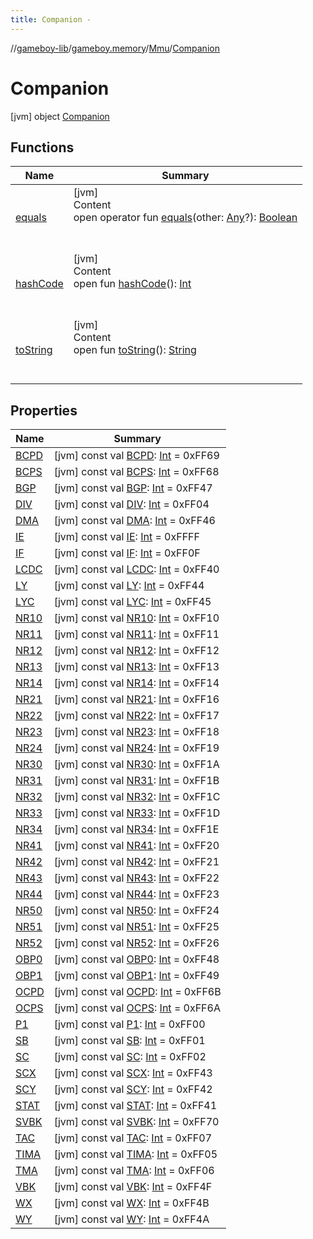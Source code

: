 ```yaml
---
title: Companion -
---
```

//[gameboy-lib](../../../index.md)/[gameboy.memory](../../index.md)/[Mmu](../index.md)/[Companion](index.md)



# Companion  
 [jvm] object [Companion](index.md)   


## Functions  
  
|  Name|  Summary| 
|---|---|
| <a name="kotlin/Any/equals/#kotlin.Any?/PointingToDeclaration/"></a>[equals](../../../gameboy.utils/-log/index.md#%5Bkotlin%2FAny%2Fequals%2F%23kotlin.Any%3F%2FPointingToDeclaration%2F%5D%2FFunctions%2F456262920)| <a name="kotlin/Any/equals/#kotlin.Any?/PointingToDeclaration/"></a>[jvm]  <br>Content  <br>open operator fun [equals](../../../gameboy.utils/-log/index.md#%5Bkotlin%2FAny%2Fequals%2F%23kotlin.Any%3F%2FPointingToDeclaration%2F%5D%2FFunctions%2F456262920)(other: [Any](https://kotlinlang.org/api/latest/jvm/stdlib/kotlin/-any/index.html)?): [Boolean](https://kotlinlang.org/api/latest/jvm/stdlib/kotlin/-boolean/index.html)  <br><br><br>
| <a name="kotlin/Any/hashCode/#/PointingToDeclaration/"></a>[hashCode](../../../gameboy.utils/-log/index.md#%5Bkotlin%2FAny%2FhashCode%2F%23%2FPointingToDeclaration%2F%5D%2FFunctions%2F456262920)| <a name="kotlin/Any/hashCode/#/PointingToDeclaration/"></a>[jvm]  <br>Content  <br>open fun [hashCode](../../../gameboy.utils/-log/index.md#%5Bkotlin%2FAny%2FhashCode%2F%23%2FPointingToDeclaration%2F%5D%2FFunctions%2F456262920)(): [Int](https://kotlinlang.org/api/latest/jvm/stdlib/kotlin/-int/index.html)  <br><br><br>
| <a name="kotlin/Any/toString/#/PointingToDeclaration/"></a>[toString](../../../gameboy.utils/-log/index.md#%5Bkotlin%2FAny%2FtoString%2F%23%2FPointingToDeclaration%2F%5D%2FFunctions%2F456262920)| <a name="kotlin/Any/toString/#/PointingToDeclaration/"></a>[jvm]  <br>Content  <br>open fun [toString](../../../gameboy.utils/-log/index.md#%5Bkotlin%2FAny%2FtoString%2F%23%2FPointingToDeclaration%2F%5D%2FFunctions%2F456262920)(): [String](https://kotlinlang.org/api/latest/jvm/stdlib/kotlin/-string/index.html)  <br><br><br>


## Properties  
  
|  Name|  Summary| 
|---|---|
| <a name="gameboy.memory/Mmu.Companion/BCPD/#/PointingToDeclaration/"></a>[BCPD](-b-c-p-d.md)| <a name="gameboy.memory/Mmu.Companion/BCPD/#/PointingToDeclaration/"></a> [jvm] const val [BCPD](-b-c-p-d.md): [Int](https://kotlinlang.org/api/latest/jvm/stdlib/kotlin/-int/index.html) = 0xFF69   <br>
| <a name="gameboy.memory/Mmu.Companion/BCPS/#/PointingToDeclaration/"></a>[BCPS](-b-c-p-s.md)| <a name="gameboy.memory/Mmu.Companion/BCPS/#/PointingToDeclaration/"></a> [jvm] const val [BCPS](-b-c-p-s.md): [Int](https://kotlinlang.org/api/latest/jvm/stdlib/kotlin/-int/index.html) = 0xFF68   <br>
| <a name="gameboy.memory/Mmu.Companion/BGP/#/PointingToDeclaration/"></a>[BGP](-b-g-p.md)| <a name="gameboy.memory/Mmu.Companion/BGP/#/PointingToDeclaration/"></a> [jvm] const val [BGP](-b-g-p.md): [Int](https://kotlinlang.org/api/latest/jvm/stdlib/kotlin/-int/index.html) = 0xFF47   <br>
| <a name="gameboy.memory/Mmu.Companion/DIV/#/PointingToDeclaration/"></a>[DIV](-d-i-v.md)| <a name="gameboy.memory/Mmu.Companion/DIV/#/PointingToDeclaration/"></a> [jvm] const val [DIV](-d-i-v.md): [Int](https://kotlinlang.org/api/latest/jvm/stdlib/kotlin/-int/index.html) = 0xFF04   <br>
| <a name="gameboy.memory/Mmu.Companion/DMA/#/PointingToDeclaration/"></a>[DMA](-d-m-a.md)| <a name="gameboy.memory/Mmu.Companion/DMA/#/PointingToDeclaration/"></a> [jvm] const val [DMA](-d-m-a.md): [Int](https://kotlinlang.org/api/latest/jvm/stdlib/kotlin/-int/index.html) = 0xFF46   <br>
| <a name="gameboy.memory/Mmu.Companion/IE/#/PointingToDeclaration/"></a>[IE](-i-e.md)| <a name="gameboy.memory/Mmu.Companion/IE/#/PointingToDeclaration/"></a> [jvm] const val [IE](-i-e.md): [Int](https://kotlinlang.org/api/latest/jvm/stdlib/kotlin/-int/index.html) = 0xFFFF   <br>
| <a name="gameboy.memory/Mmu.Companion/IF/#/PointingToDeclaration/"></a>[IF](-i-f.md)| <a name="gameboy.memory/Mmu.Companion/IF/#/PointingToDeclaration/"></a> [jvm] const val [IF](-i-f.md): [Int](https://kotlinlang.org/api/latest/jvm/stdlib/kotlin/-int/index.html) = 0xFF0F   <br>
| <a name="gameboy.memory/Mmu.Companion/LCDC/#/PointingToDeclaration/"></a>[LCDC](-l-c-d-c.md)| <a name="gameboy.memory/Mmu.Companion/LCDC/#/PointingToDeclaration/"></a> [jvm] const val [LCDC](-l-c-d-c.md): [Int](https://kotlinlang.org/api/latest/jvm/stdlib/kotlin/-int/index.html) = 0xFF40   <br>
| <a name="gameboy.memory/Mmu.Companion/LY/#/PointingToDeclaration/"></a>[LY](-l-y.md)| <a name="gameboy.memory/Mmu.Companion/LY/#/PointingToDeclaration/"></a> [jvm] const val [LY](-l-y.md): [Int](https://kotlinlang.org/api/latest/jvm/stdlib/kotlin/-int/index.html) = 0xFF44   <br>
| <a name="gameboy.memory/Mmu.Companion/LYC/#/PointingToDeclaration/"></a>[LYC](-l-y-c.md)| <a name="gameboy.memory/Mmu.Companion/LYC/#/PointingToDeclaration/"></a> [jvm] const val [LYC](-l-y-c.md): [Int](https://kotlinlang.org/api/latest/jvm/stdlib/kotlin/-int/index.html) = 0xFF45   <br>
| <a name="gameboy.memory/Mmu.Companion/NR10/#/PointingToDeclaration/"></a>[NR10](-n-r10.md)| <a name="gameboy.memory/Mmu.Companion/NR10/#/PointingToDeclaration/"></a> [jvm] const val [NR10](-n-r10.md): [Int](https://kotlinlang.org/api/latest/jvm/stdlib/kotlin/-int/index.html) = 0xFF10   <br>
| <a name="gameboy.memory/Mmu.Companion/NR11/#/PointingToDeclaration/"></a>[NR11](-n-r11.md)| <a name="gameboy.memory/Mmu.Companion/NR11/#/PointingToDeclaration/"></a> [jvm] const val [NR11](-n-r11.md): [Int](https://kotlinlang.org/api/latest/jvm/stdlib/kotlin/-int/index.html) = 0xFF11   <br>
| <a name="gameboy.memory/Mmu.Companion/NR12/#/PointingToDeclaration/"></a>[NR12](-n-r12.md)| <a name="gameboy.memory/Mmu.Companion/NR12/#/PointingToDeclaration/"></a> [jvm] const val [NR12](-n-r12.md): [Int](https://kotlinlang.org/api/latest/jvm/stdlib/kotlin/-int/index.html) = 0xFF12   <br>
| <a name="gameboy.memory/Mmu.Companion/NR13/#/PointingToDeclaration/"></a>[NR13](-n-r13.md)| <a name="gameboy.memory/Mmu.Companion/NR13/#/PointingToDeclaration/"></a> [jvm] const val [NR13](-n-r13.md): [Int](https://kotlinlang.org/api/latest/jvm/stdlib/kotlin/-int/index.html) = 0xFF13   <br>
| <a name="gameboy.memory/Mmu.Companion/NR14/#/PointingToDeclaration/"></a>[NR14](-n-r14.md)| <a name="gameboy.memory/Mmu.Companion/NR14/#/PointingToDeclaration/"></a> [jvm] const val [NR14](-n-r14.md): [Int](https://kotlinlang.org/api/latest/jvm/stdlib/kotlin/-int/index.html) = 0xFF14   <br>
| <a name="gameboy.memory/Mmu.Companion/NR21/#/PointingToDeclaration/"></a>[NR21](-n-r21.md)| <a name="gameboy.memory/Mmu.Companion/NR21/#/PointingToDeclaration/"></a> [jvm] const val [NR21](-n-r21.md): [Int](https://kotlinlang.org/api/latest/jvm/stdlib/kotlin/-int/index.html) = 0xFF16   <br>
| <a name="gameboy.memory/Mmu.Companion/NR22/#/PointingToDeclaration/"></a>[NR22](-n-r22.md)| <a name="gameboy.memory/Mmu.Companion/NR22/#/PointingToDeclaration/"></a> [jvm] const val [NR22](-n-r22.md): [Int](https://kotlinlang.org/api/latest/jvm/stdlib/kotlin/-int/index.html) = 0xFF17   <br>
| <a name="gameboy.memory/Mmu.Companion/NR23/#/PointingToDeclaration/"></a>[NR23](-n-r23.md)| <a name="gameboy.memory/Mmu.Companion/NR23/#/PointingToDeclaration/"></a> [jvm] const val [NR23](-n-r23.md): [Int](https://kotlinlang.org/api/latest/jvm/stdlib/kotlin/-int/index.html) = 0xFF18   <br>
| <a name="gameboy.memory/Mmu.Companion/NR24/#/PointingToDeclaration/"></a>[NR24](-n-r24.md)| <a name="gameboy.memory/Mmu.Companion/NR24/#/PointingToDeclaration/"></a> [jvm] const val [NR24](-n-r24.md): [Int](https://kotlinlang.org/api/latest/jvm/stdlib/kotlin/-int/index.html) = 0xFF19   <br>
| <a name="gameboy.memory/Mmu.Companion/NR30/#/PointingToDeclaration/"></a>[NR30](-n-r30.md)| <a name="gameboy.memory/Mmu.Companion/NR30/#/PointingToDeclaration/"></a> [jvm] const val [NR30](-n-r30.md): [Int](https://kotlinlang.org/api/latest/jvm/stdlib/kotlin/-int/index.html) = 0xFF1A   <br>
| <a name="gameboy.memory/Mmu.Companion/NR31/#/PointingToDeclaration/"></a>[NR31](-n-r31.md)| <a name="gameboy.memory/Mmu.Companion/NR31/#/PointingToDeclaration/"></a> [jvm] const val [NR31](-n-r31.md): [Int](https://kotlinlang.org/api/latest/jvm/stdlib/kotlin/-int/index.html) = 0xFF1B   <br>
| <a name="gameboy.memory/Mmu.Companion/NR32/#/PointingToDeclaration/"></a>[NR32](-n-r32.md)| <a name="gameboy.memory/Mmu.Companion/NR32/#/PointingToDeclaration/"></a> [jvm] const val [NR32](-n-r32.md): [Int](https://kotlinlang.org/api/latest/jvm/stdlib/kotlin/-int/index.html) = 0xFF1C   <br>
| <a name="gameboy.memory/Mmu.Companion/NR33/#/PointingToDeclaration/"></a>[NR33](-n-r33.md)| <a name="gameboy.memory/Mmu.Companion/NR33/#/PointingToDeclaration/"></a> [jvm] const val [NR33](-n-r33.md): [Int](https://kotlinlang.org/api/latest/jvm/stdlib/kotlin/-int/index.html) = 0xFF1D   <br>
| <a name="gameboy.memory/Mmu.Companion/NR34/#/PointingToDeclaration/"></a>[NR34](-n-r34.md)| <a name="gameboy.memory/Mmu.Companion/NR34/#/PointingToDeclaration/"></a> [jvm] const val [NR34](-n-r34.md): [Int](https://kotlinlang.org/api/latest/jvm/stdlib/kotlin/-int/index.html) = 0xFF1E   <br>
| <a name="gameboy.memory/Mmu.Companion/NR41/#/PointingToDeclaration/"></a>[NR41](-n-r41.md)| <a name="gameboy.memory/Mmu.Companion/NR41/#/PointingToDeclaration/"></a> [jvm] const val [NR41](-n-r41.md): [Int](https://kotlinlang.org/api/latest/jvm/stdlib/kotlin/-int/index.html) = 0xFF20   <br>
| <a name="gameboy.memory/Mmu.Companion/NR42/#/PointingToDeclaration/"></a>[NR42](-n-r42.md)| <a name="gameboy.memory/Mmu.Companion/NR42/#/PointingToDeclaration/"></a> [jvm] const val [NR42](-n-r42.md): [Int](https://kotlinlang.org/api/latest/jvm/stdlib/kotlin/-int/index.html) = 0xFF21   <br>
| <a name="gameboy.memory/Mmu.Companion/NR43/#/PointingToDeclaration/"></a>[NR43](-n-r43.md)| <a name="gameboy.memory/Mmu.Companion/NR43/#/PointingToDeclaration/"></a> [jvm] const val [NR43](-n-r43.md): [Int](https://kotlinlang.org/api/latest/jvm/stdlib/kotlin/-int/index.html) = 0xFF22   <br>
| <a name="gameboy.memory/Mmu.Companion/NR44/#/PointingToDeclaration/"></a>[NR44](-n-r44.md)| <a name="gameboy.memory/Mmu.Companion/NR44/#/PointingToDeclaration/"></a> [jvm] const val [NR44](-n-r44.md): [Int](https://kotlinlang.org/api/latest/jvm/stdlib/kotlin/-int/index.html) = 0xFF23   <br>
| <a name="gameboy.memory/Mmu.Companion/NR50/#/PointingToDeclaration/"></a>[NR50](-n-r50.md)| <a name="gameboy.memory/Mmu.Companion/NR50/#/PointingToDeclaration/"></a> [jvm] const val [NR50](-n-r50.md): [Int](https://kotlinlang.org/api/latest/jvm/stdlib/kotlin/-int/index.html) = 0xFF24   <br>
| <a name="gameboy.memory/Mmu.Companion/NR51/#/PointingToDeclaration/"></a>[NR51](-n-r51.md)| <a name="gameboy.memory/Mmu.Companion/NR51/#/PointingToDeclaration/"></a> [jvm] const val [NR51](-n-r51.md): [Int](https://kotlinlang.org/api/latest/jvm/stdlib/kotlin/-int/index.html) = 0xFF25   <br>
| <a name="gameboy.memory/Mmu.Companion/NR52/#/PointingToDeclaration/"></a>[NR52](-n-r52.md)| <a name="gameboy.memory/Mmu.Companion/NR52/#/PointingToDeclaration/"></a> [jvm] const val [NR52](-n-r52.md): [Int](https://kotlinlang.org/api/latest/jvm/stdlib/kotlin/-int/index.html) = 0xFF26   <br>
| <a name="gameboy.memory/Mmu.Companion/OBP0/#/PointingToDeclaration/"></a>[OBP0](-o-b-p0.md)| <a name="gameboy.memory/Mmu.Companion/OBP0/#/PointingToDeclaration/"></a> [jvm] const val [OBP0](-o-b-p0.md): [Int](https://kotlinlang.org/api/latest/jvm/stdlib/kotlin/-int/index.html) = 0xFF48   <br>
| <a name="gameboy.memory/Mmu.Companion/OBP1/#/PointingToDeclaration/"></a>[OBP1](-o-b-p1.md)| <a name="gameboy.memory/Mmu.Companion/OBP1/#/PointingToDeclaration/"></a> [jvm] const val [OBP1](-o-b-p1.md): [Int](https://kotlinlang.org/api/latest/jvm/stdlib/kotlin/-int/index.html) = 0xFF49   <br>
| <a name="gameboy.memory/Mmu.Companion/OCPD/#/PointingToDeclaration/"></a>[OCPD](-o-c-p-d.md)| <a name="gameboy.memory/Mmu.Companion/OCPD/#/PointingToDeclaration/"></a> [jvm] const val [OCPD](-o-c-p-d.md): [Int](https://kotlinlang.org/api/latest/jvm/stdlib/kotlin/-int/index.html) = 0xFF6B   <br>
| <a name="gameboy.memory/Mmu.Companion/OCPS/#/PointingToDeclaration/"></a>[OCPS](-o-c-p-s.md)| <a name="gameboy.memory/Mmu.Companion/OCPS/#/PointingToDeclaration/"></a> [jvm] const val [OCPS](-o-c-p-s.md): [Int](https://kotlinlang.org/api/latest/jvm/stdlib/kotlin/-int/index.html) = 0xFF6A   <br>
| <a name="gameboy.memory/Mmu.Companion/P1/#/PointingToDeclaration/"></a>[P1](-p1.md)| <a name="gameboy.memory/Mmu.Companion/P1/#/PointingToDeclaration/"></a> [jvm] const val [P1](-p1.md): [Int](https://kotlinlang.org/api/latest/jvm/stdlib/kotlin/-int/index.html) = 0xFF00   <br>
| <a name="gameboy.memory/Mmu.Companion/SB/#/PointingToDeclaration/"></a>[SB](-s-b.md)| <a name="gameboy.memory/Mmu.Companion/SB/#/PointingToDeclaration/"></a> [jvm] const val [SB](-s-b.md): [Int](https://kotlinlang.org/api/latest/jvm/stdlib/kotlin/-int/index.html) = 0xFF01   <br>
| <a name="gameboy.memory/Mmu.Companion/SC/#/PointingToDeclaration/"></a>[SC](-s-c.md)| <a name="gameboy.memory/Mmu.Companion/SC/#/PointingToDeclaration/"></a> [jvm] const val [SC](-s-c.md): [Int](https://kotlinlang.org/api/latest/jvm/stdlib/kotlin/-int/index.html) = 0xFF02   <br>
| <a name="gameboy.memory/Mmu.Companion/SCX/#/PointingToDeclaration/"></a>[SCX](-s-c-x.md)| <a name="gameboy.memory/Mmu.Companion/SCX/#/PointingToDeclaration/"></a> [jvm] const val [SCX](-s-c-x.md): [Int](https://kotlinlang.org/api/latest/jvm/stdlib/kotlin/-int/index.html) = 0xFF43   <br>
| <a name="gameboy.memory/Mmu.Companion/SCY/#/PointingToDeclaration/"></a>[SCY](-s-c-y.md)| <a name="gameboy.memory/Mmu.Companion/SCY/#/PointingToDeclaration/"></a> [jvm] const val [SCY](-s-c-y.md): [Int](https://kotlinlang.org/api/latest/jvm/stdlib/kotlin/-int/index.html) = 0xFF42   <br>
| <a name="gameboy.memory/Mmu.Companion/STAT/#/PointingToDeclaration/"></a>[STAT](-s-t-a-t.md)| <a name="gameboy.memory/Mmu.Companion/STAT/#/PointingToDeclaration/"></a> [jvm] const val [STAT](-s-t-a-t.md): [Int](https://kotlinlang.org/api/latest/jvm/stdlib/kotlin/-int/index.html) = 0xFF41   <br>
| <a name="gameboy.memory/Mmu.Companion/SVBK/#/PointingToDeclaration/"></a>[SVBK](-s-v-b-k.md)| <a name="gameboy.memory/Mmu.Companion/SVBK/#/PointingToDeclaration/"></a> [jvm] const val [SVBK](-s-v-b-k.md): [Int](https://kotlinlang.org/api/latest/jvm/stdlib/kotlin/-int/index.html) = 0xFF70   <br>
| <a name="gameboy.memory/Mmu.Companion/TAC/#/PointingToDeclaration/"></a>[TAC](-t-a-c.md)| <a name="gameboy.memory/Mmu.Companion/TAC/#/PointingToDeclaration/"></a> [jvm] const val [TAC](-t-a-c.md): [Int](https://kotlinlang.org/api/latest/jvm/stdlib/kotlin/-int/index.html) = 0xFF07   <br>
| <a name="gameboy.memory/Mmu.Companion/TIMA/#/PointingToDeclaration/"></a>[TIMA](-t-i-m-a.md)| <a name="gameboy.memory/Mmu.Companion/TIMA/#/PointingToDeclaration/"></a> [jvm] const val [TIMA](-t-i-m-a.md): [Int](https://kotlinlang.org/api/latest/jvm/stdlib/kotlin/-int/index.html) = 0xFF05   <br>
| <a name="gameboy.memory/Mmu.Companion/TMA/#/PointingToDeclaration/"></a>[TMA](-t-m-a.md)| <a name="gameboy.memory/Mmu.Companion/TMA/#/PointingToDeclaration/"></a> [jvm] const val [TMA](-t-m-a.md): [Int](https://kotlinlang.org/api/latest/jvm/stdlib/kotlin/-int/index.html) = 0xFF06   <br>
| <a name="gameboy.memory/Mmu.Companion/VBK/#/PointingToDeclaration/"></a>[VBK](-v-b-k.md)| <a name="gameboy.memory/Mmu.Companion/VBK/#/PointingToDeclaration/"></a> [jvm] const val [VBK](-v-b-k.md): [Int](https://kotlinlang.org/api/latest/jvm/stdlib/kotlin/-int/index.html) = 0xFF4F   <br>
| <a name="gameboy.memory/Mmu.Companion/WX/#/PointingToDeclaration/"></a>[WX](-w-x.md)| <a name="gameboy.memory/Mmu.Companion/WX/#/PointingToDeclaration/"></a> [jvm] const val [WX](-w-x.md): [Int](https://kotlinlang.org/api/latest/jvm/stdlib/kotlin/-int/index.html) = 0xFF4B   <br>
| <a name="gameboy.memory/Mmu.Companion/WY/#/PointingToDeclaration/"></a>[WY](-w-y.md)| <a name="gameboy.memory/Mmu.Companion/WY/#/PointingToDeclaration/"></a> [jvm] const val [WY](-w-y.md): [Int](https://kotlinlang.org/api/latest/jvm/stdlib/kotlin/-int/index.html) = 0xFF4A   <br>

